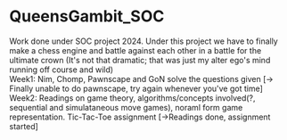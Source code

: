 # QueensGambit_SOC
Work done under SOC project 2024. Under this project we have to finally make a chess engine and battle against each other in a battle for the ultimate crown (It's not that dramatic; that was just my alter ego's mind running off course and wild)
<br>
Week1: Nim, Chomp, Pawnscape and GoN solve the questions given  [-> Finally unable to do pawnscape, try again whenever you've got time]
Week2: Readings on game theory, algorithms/concepts involved(?, sequential and simulataneous move games), noraml form game representation. Tic-Tac-Toe assignment [->Readings done, assignment started]
